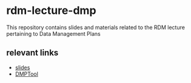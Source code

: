 # rdm-lecture-dmp

This repository contains slides and materials related to the RDM lecture pertaining to Data Management Plans

## relevant links

- [slides](https://sos598-rdm.github.io/rdm-lecture-dmp/)
- [DMPTool](https://libguides.asu.edu/data/start/dmptool)
